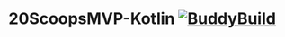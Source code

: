 # 20ScoopsMVP-Kotlin [![BuddyBuild](https://dashboard.buddybuild.com/api/statusImage?appID=59670f5952769700016d2858&branch=master&build=latest)](https://dashboard.buddybuild.com/apps/59670f5952769700016d2858/build/latest?branch=master)
